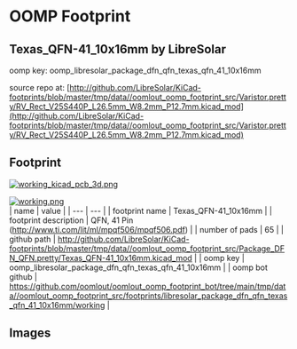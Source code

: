 # OOMP Footprint  
## Texas_QFN-41_10x16mm  by LibreSolar  
  
oomp key: oomp_libresolar_package_dfn_qfn_texas_qfn_41_10x16mm  
  
source repo at: [http://github.com/LibreSolar/KiCad-footprints/blob/master/tmp/data//oomlout_oomp_footprint_src/Varistor.pretty/RV_Rect_V25S440P_L26.5mm_W8.2mm_P12.7mm.kicad_mod](http://github.com/LibreSolar/KiCad-footprints/blob/master/tmp/data//oomlout_oomp_footprint_src/Varistor.pretty/RV_Rect_V25S440P_L26.5mm_W8.2mm_P12.7mm.kicad_mod)  
## Footprint  
  
[![working_kicad_pcb_3d.png](working_kicad_pcb_3d_600.png)](working_kicad_pcb_3d.png)  
  
[![working.png](working_600.png)](working.png)  
| name | value | 
| --- | --- | 
| footprint name | Texas_QFN-41_10x16mm | 
| footprint description | QFN, 41 Pin (http://www.ti.com/lit/ml/mpqf506/mpqf506.pdf) | 
| number of pads | 65 | 
| github path | http://github.com/LibreSolar/KiCad-footprints/blob/master/tmp/data//oomlout_oomp_footprint_src/Package_DFN_QFN.pretty/Texas_QFN-41_10x16mm.kicad_mod | 
| oomp key | oomp_libresolar_package_dfn_qfn_texas_qfn_41_10x16mm | 
| oomp bot github | https://github.com/oomlout/oomlout_oomp_footprint_bot/tree/main/tmp/data//oomlout_oomp_footprint_src/footprints/libresolar_package_dfn_qfn_texas_qfn_41_10x16mm/working | 
## Images  

